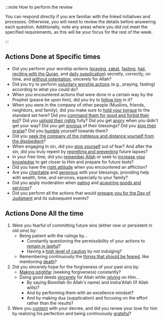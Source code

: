 :::note How to perform the review

You can respond directly if you are familiar with the linked initiatives and processes. Otherwise, you will need to review the details before answering each question. Additionally, note any areas where you did not meet the specified requirements, as this will be your focus for the rest of the week.

:::

## Actions Done at Specific times

* Did you perform your worship actions ([praying](docs/sidebar1/Initiatives/worship/Praying.md), [zakat](docs/sidebar1/Initiatives/worship/Zakat%20and%20charity%20and%20selflessness.md), [fasting](docs/sidebar1/Initiatives/worship/Fasting.md), [hajj](docs/sidebar1/Initiatives/worship/Hajj.md), [reciting with the Quran](docs/sidebar1/Initiatives/worship/Engaging%20with%20the%20quran.md), and [daily supplication](docs/sidebar1/Processes/Say%20morning,%20evening%20and%20before%20sleeping%20supplications.md)) secretly, correctly, on time, and [without ostentation](docs/sidebar1/Processes/Combat%20ostentation%20during%20worship.md), sincerely for Allah?
* Did you try to perform [voluntary worship actions](docs/sidebar1/Processes/Level%20up%20worship.md) (e.g., praying, fasting) according to what you could do?
* When you encountered actions that were done in a certain way by the Prophet (peace be upon him), did you try to [follow him](docs/sidebar1/Initiatives/worship/Following%20the%20sunnah.md) in it?
* When you were in the company of other people (Muslims, friends, neighbors, and family), did you make sure to [hold your tongue](docs/sidebar1/Initiatives/bad%20traits/Loquaciousness.md) to the standard set here? Did you [command them for good and forbid their evil](docs/sidebar1/Initiatives/worship/Commanding%20good%20and%20forbidding%20evil.md)? Did you [uphold their rights](docs/sidebar1/Initiatives/worship/Upholding%20the%20right%20of%20muslims.md) fully? Did you get [angry](docs/sidebar1/Initiatives/bad%20traits/Anger.md) when you didn't get your way? Did you get [envious](docs/sidebar1/Initiatives/bad%20traits/Envy.md) of their blessings? Did you [stop their praise](docs/sidebar1/Initiatives/bad%20traits/Love%20of%20status%20and%20ostentation.md)? Did you [humble](docs/sidebar1/Initiatives/bad%20traits/Pride%20and%20self%20admiration%20and%20humility.md) yourself towards them?
* Did you [seek the company of the righteous and distance yourself from the disobedient](docs/sidebar1/Processes/Hate%20the%20disobedient%20and%20love%20the%20obedient.md)?
* When engaging in sin, did you [stop yourself](docs/sidebar1/Processes/Stop%20yourself%20during%20sin.md) out of fear? And after the sin, did you truly repent by [regretting and preventing](docs/sidebar1/Processes/Regret%20and%20prevent%20after%20committing%20a%20sin.md) future lapses?
* In your free time, did you [remember Allah](docs/sidebar1/Initiatives/worship/Remembrance%20of%20allah.md) or seek to [increase your knowledge](docs/sidebar1/Processes/Build%20knowledge%20in%20free%20time.md) to get closer to Him and prepare for future tests?
* Did you have the [right attitude](docs/sidebar1/Processes/Attitude%20in%20affliction.md) when you encountered an affliction?
* Are you [charitable](docs/sidebar1/Initiatives/worship/Zakat%20and%20charity%20and%20selflessness.md) and [generous](docs/sidebar1/Initiatives/bad%20traits/Stinginess.md) with your blessings, providing help with wealth, time, and services, especially to your family?
* Did you apply moderation when [eating](docs/sidebar1/Initiatives/bad%20traits/Gluttony%20and%20lust.md) and [acquiring goods and services](docs/sidebar1/Initiatives/good%20traits/Asceticism.md)?
* Did you perform all the actions that would [prepare you for the Day of Judgment](docs/sidebar1/Initiatives/good%20traits/Remembering%20death.md) and its subsequent events?

## Actions Done All the time

1. Were you fearful of committing future sins (either new or persistent in old sins) by:
	* Being patient with the rulings by…
		* Constantly questioning the permissibility of your actions to [remain in lawful](docs/sidebar1/Initiatives/worship/Seeking%20the%20lawful.md)?
		* Having a [high level of caution](docs/sidebar1/Initiatives/worship/Seeking%20the%20lawful.md) by not indulging?
	* Remembering continuously the [things that should be feared](docs/sidebar1/Initiatives/good%20traits/Fear%20and%20hope.md), like mentioning [death](docs/sidebar1/Initiatives/good%20traits/Remembering%20death.md)?
2. Did you sincerely hope for the forgiveness of your past sins by:
	* [Making istighfar](docs/sidebar1/Initiatives/good%20traits/Repentance.md) (seeking forgiveness) constantly?
	* Doing good deeds [sincerely](docs/sidebar1/Initiatives/good%20traits/Sincerity%20and%20truthfulness.md) for Allah while [relying](docs/sidebar1/Initiatives/good%20traits/Reliance.md) on Him…
		* By saying Bismillah (In Allah's name) and Insha'Allah (If Allah wills)?
		* And by performing them with an excellence mindset?
		* And by making dua (supplication) and focusing on the effort rather than the results?
3. Were you [content](docs/sidebar1/Initiatives/good%20traits/Love%20and%20contentment.md) with your decree, and did you renew your love for him by realizing his perfection and being continuously [grateful](docs/sidebar1/Initiatives/good%20traits/Gratitude.md)?
